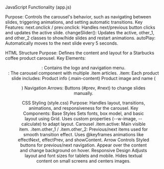 JavaScript Functionality (app.js)

Purpose:
Controls the carousel's behavior, such as navigating between slides, triggering animations, and setting automatic transitions.
Key Features:
next.onclick / prev.onclick: Handles next/previous button clicks and updates the active slide.
changeSlider(): Updates the active, other_1, and other_2 classes to show/hide slides and restart animations.
autoPlay: Automatically moves to the next slide every 5 seconds.

HTML Structure
Purpose:
Defines the content and layout for a Starbucks coffee product carousel.
Key Elements:
<header>: Contains the logo and navigation menu.
<section class="carousel">: The carousel component with multiple .item articles.
.item: Each product slide includes:
Product info (.main-content)
Product image and name (<figure class="image">)
Navigation Arrows: Buttons (#prev, #next) to change slides manually.


CSS Styling (style.css)
Purpose:
Handles layout, transitions, animations, and responsiveness for the carousel.
Key Components:
Base Styles
Sets fonts, box model, and basic layout using Grid.
Uses custom properties (--w-image, --calculate) to adapt layout.
Carousel
.item.active: Main visible item.
.item.other_1 / .item.other_2: Previous/next items used for smooth transition effect.
Uses @keyframes animations like effectNext, effectPrev, and showContent.
Arrow Controls
Styled buttons for previous/next navigation.
Appear over the content and change background on hover.
Responsive Design
Adjusts layout and font sizes for tablets and mobile.
Hides textual content on small screens and centers images.

